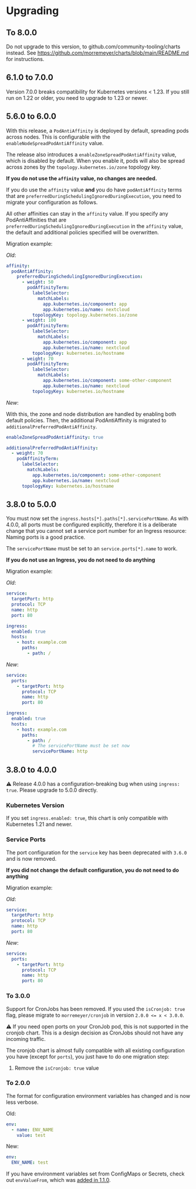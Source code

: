 # Upgrading

## To 8.0.0

Do not upgrade to this version, to github.com/community-tooling/charts instead.
See https://github.com/morremeyer/charts/blob/main/README.md for instructions.

## 6.1.0 to 7.0.0

Version 7.0.0 breaks compatibility for Kubernetes versions < 1.23.
If you still run on 1.22 or older, you need to upgrade to 1.23 or newer.

## 5.6.0 to 6.0.0

With this release, a `PodAntiAffinity` is deployed by default, spreading pods across nodes. This is configurable with the `enableNodeSpreadPodAntiAffinity` value.

The release also introduces a `enableZoneSpreadPodAntiAffinity` value, which is disabled by default. When you enable it, pods will also be spread across zones by the `topology.kubernetes.io/zone` topology key.

**If you do not use the `affinity` value, no changes are needed.**

If you do use the `affinity` value **and** you do have `podAntiAffinity` terms that are `preferredDuringSchedulingIgnoredDuringExecution`, you need to migrate your configuration as follows.

All other affinities can stay in the `affinity` value. If you specify any PodAntiAffinities that are `preferredDuringSchedulingIgnoredDuringExecution` in the `affinity` value, the default and additional policies specified will be overwritten.

Migration example:

_Old_:

```yaml
affinity:
  podAntiAffinity:
    preferredDuringSchedulingIgnoredDuringExecution:
      - weight: 50
        podAffinityTerm:
          labelSelector:
            matchLabels:
              app.kubernetes.io/component: app
              app.kubernetes.io/name: nextcloud
          topologyKey: topology.kubernetes.io/zone
      - weight: 100
        podAffinityTerm:
          labelSelector:
            matchLabels:
              app.kubernetes.io/component: app
              app.kubernetes.io/name: nextcloud
          topologyKey: kubernetes.io/hostname
      - weight: 70
        podAffinityTerm:
          labelSelector:
            matchLabels:
              app.kubernetes.io/component: some-other-component
              app.kubernetes.io/name: nextcloud
          topologyKey: kubernetes.io/hostname
```

_New_:

With this, the zone and node distribution are handled by enabling both default policies.
Then, the additional PodAntiAffinity is migrated to `additionalPreferredPodAntiAffinity`.

```yaml
enableZoneSpreadPodAntiAffinity: true

additionalPreferredPodAntiAffinity:
  - weight: 70
    podAffinityTerm:
      labelSelector:
        matchLabels:
          app.kubernetes.io/component: some-other-component
          app.kubernetes.io/name: nextcloud
      topologyKey: kubernetes.io/hostname
```

## 3.8.0 to 5.0.0

You must now set the `ingress.hosts[*].paths[*].servicePortName`. As with 4.0.0, all ports must be configured explicitly,
therefore it is a deliberate change that you cannot set a service port number for an Ingress resource: Naming ports is a good practice.

The `servicePortName` must be set to an `service.ports[*].name` to work.

**If you do not use an Ingress, you do not need to do anything**

Migration example:

_Old_:

```yaml
service:
  targetPort: http
  protocol: TCP
  name: http
  port: 80

ingress:
  enabled: true
  hosts:
    - host: example.com
      paths:
        - path: /
```

_New_:

```yaml
service:
  ports:
    - targetPort: http
      protocol: TCP
      name: http
      port: 80

ingress:
  enabled: true
  hosts:
    - host: example.com
      paths:
        - path: /
          # The servicePortName must be set now
          servicePortName: http
```

## 3.8.0 to 4.0.0

:warning: Release 4.0.0 has a configuration-breaking bug when using `ingress: true`. Please upgrade to 5.0.0 directly.

### Kubernetes Version

If you set `ingress.enabled: true`, this chart is only compatible with Kubernetes 1.21 and newer.

### Service Ports

The port configuration for the `service` key has been deprecated with `3.6.0` and is now removed.

**If you did not change the default configuration, you do not need to do anything**

Migration example:

_Old_:

```yaml
service:
  targetPort: http
  protocol: TCP
  name: http
  port: 80
```

_New_:

```yaml
service:
  ports:
    - targetPort: http
      protocol: TCP
      name: http
      port: 80
```

### To 3.0.0

Support for CronJobs has been removed. If you used the `isCronjob: true` flag, please migrate to `morremeyer/cronjob` in version `2.0.0 <= x < 3.0.0`.

:warning: If you need open ports on your CronJob pod, this is not supported in the cronjob chart. This is a design decision as CronJobs should not have any incoming traffic.

The cronjob chart is almost fully compatible with all existing configuration you have (except for `ports`), you just have to do one migration step:

1. Remove the `isCronjob: true` value

### To 2.0.0

The format for configuration environment variables has changed and is now less verbose.

Old:

```yaml
env:
  - name: ENV_NAME
    value: test
```

New:

```yaml
env:
  ENV_NAME: test
```

If you have environment variables set from ConfigMaps or Secrets, check out `envValueFrom`, which was [added in 1.1.0](https://github.com/morremeyer/charts/commit/a2b767f91b8f921bbd81abcb37648a6724ebb1db).
